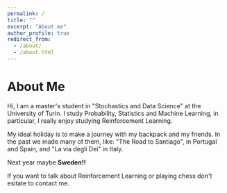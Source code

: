 ```yaml
---
permalink: /
title: ""
excerpt: "About me"
author_profile: true
redirect_from: 
  - /about/
  - /about.html
---
```


About Me
======
Hi, I am a master's student in "Stochastics and Data Science" at the University of Turin. I study Probability, Statistics and Machine Learning, in particular, I really enjoy studying Reinforcement Learning. 

My ideal holiday is to make a journey with my backpack and my friends. In the past we made many of them, like: "The Road to Santiago", in Portugal and Spain, and "La via degli Dei" in Italy. 

Next year maybe **Sweden!!**

If you want to talk about Reinforcement Learning or playing chess don't esitate to contact me.
